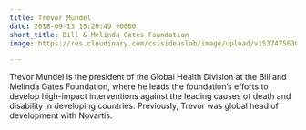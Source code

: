 ```yaml
---
title: Trevor Mundel
date: 2018-09-13 15:20:49 +0000
short_title: Bill & Melinda Gates Foundation
image: https://res.cloudinary.com/csisideaslab/image/upload/v1537475630/health-commission/Mundel_Trevor.jpg

---
```

Trevor Mundel is the president of the Global Health Division at the Bill and Melinda Gates Foundation, where he leads the foundation’s efforts to develop high-impact interventions against the leading causes of death and disability in developing countries. Previously, Trevor was global head of development with Novartis.